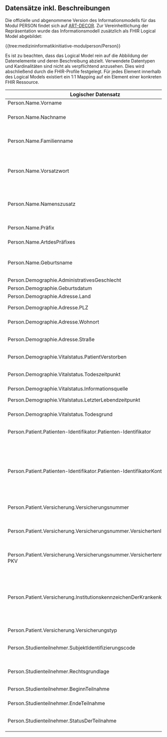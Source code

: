 ## Datensätze inkl. Beschreibungen

Die offizielle und abgenommene Version des Informationsmodells für das Modul PERSON findet sich auf [ART-DECOR](https://art-decor.org/art-decor/decor-datasets--mide-). Zur Vereinheitlichung der Repräsentation wurde das Informationsmodell zusätzlich als FHIR Logical Model abgebildet:

{{tree:medizininformatikinitiative-modulperson/Person}}

Es ist zu beachten, dass das Logical Model rein auf die Abbildung der Datenelemente und deren Beschreibung abzielt. Verwendete Datentypen und Kardinalitäten sind nicht als verpflichtend anzusehen. Dies wird abschließend durch die FHIR-Profile festgelegt. Für jedes Element innerhalb des Logical Models existiert ein 1:1 Mapping auf ein Element einer konkreten FHIR Ressource.

| Logischer Datensatz | Beschreibung |
|--------------|-----------|
| Person.Name.Vorname      |  Vollständiger Vorname einer Person         |
| Person.Name.Nachname      |  Nachname einer Person ohne Vor- und Zusätze. Dient z.B. der alphabetischen Einordnung des Namens.         |
| Person.Name.Familienname      |   Der vollständige Familienname, einschließlich aller Vorsatz- und Zusatzwörter, mit Leerzeichen getrennt.        |
| Person.Name.Vorsatzwort      |  Vorsatzwort wie z.B.: "von", "van", "zu", vgl. auch VSDM-Spezifikation der Gematik (Versichertenstammdatenmanagement, "eGK")       |
| Person.Name.Namenszusatz      |  Namenszusatz als Bestandteil das Nachnamens, wie in VSDM (Versichertenstammdatenmanagement, "eGK") definiert. Beispiele: Gräfin, Prinz oder Fürst     |
| Person.Name.Präfix      | Namensteile vor dem Vornamen, z.B. akademischer Grad     |
| Person.Name.ArtdesPräfixes      |  Art des Präfixes, z.B. "AC" für Akademische Titel    |
| Person.Name.Geburtsname      | Familienname einer Person zum Zeitpunkt ihrer Geburt. Kann sich danach z.B. durch Heirat und Annahme eines anderen Familiennamens ändern.    |
| Person.Demographie.AdministrativesGeschlecht      | Administratives Geschlecht der Person  |
| Person.Demographie.Geburtsdatum      | Geburtsdatum des Patienten  |
| Person.Demographie.Adresse.Land      | Ländercode nach ISO 3166  |
| Person.Demographie.Adresse.PLZ      |  Postleitzahl gemäß der im jeweiligen Land gültigen Konventionen  |
| Person.Demographie.Adresse.Wohnort      |  Bei Personen aus Stadtstaaten inklusive des Stadtteils |
| Person.Demographie.Adresse.Straße      |  Straßenname mit Hausnummer oder Postfach sowie weitere Angaben zur Zustellung|
| Person.Demographie.Vitalstatus.PatientVerstorben      |  Gibt an, ob der Patient am Leben oder verstorben ist.|
| Person.Demographie.Vitalstatus.Todeszeitpunkt |  Gibt den Todeszeitpunkt des Patienten an, falls dieser im KH verstorben ist. Ansonsten "Null Flavor". |
| Person.Demographie.Vitalstatus.Informationsquelle | Quelle des Vitalstatus|
| Person.Demographie.Vitalstatus.LetzterLebendzeitpunkt	 | Letzter bekannter Zeitpunkt, zu dem die Person noch am Leben war |
| Person.Demographie.Vitalstatus.Todesgrund	 | Grund für den Tod der PatientIn. Kodiert per ICD-10 GM. |
| Person.Patient.Patienten-Identifikator.Patienten-Identifikator |Gesundheitseinrichtungs-eigene Identifikationsnummer für einen Patienten |
| Person.Patient.Patienten-Identifikator.Patienten-IdentifikatorKontext |Der Kontext des Patienten-Identifikators um den Patienten-Identifikator zu beschreiben, da der Patient innerhalb einer Gesundheitseinrichtung möglicherweise pro System eine Nummer (im Krankenhaus: "Labor", "Radiologie", "internistische Station" etc.) bekommt. |
| Person.Patient.Versicherung.Versicherungsnummer | Angaben zur Identifikation der versicherten Person|
| Person.Patient.Versicherung.Versicherungsnummer.VersichertenID-GKV | Unveränderlicher Teil der Krankenversichertennummer (VersichertenID) bei GKV Patienten. Diese findet sich z.B. auf der Mitgliedskarte der Krankenkasse.|
| Person.Patient.Versicherung.Versicherungsnummer.Versichertennummer-PKV | Versichertennummer bei PKV Patienten. Vergabe erfolgt durch die jeweilige Private Krankenversicherung.|
Person.Patient.Versicherung.InstitutionskennzeichenDerKrankenkasse|Die Institutionskennzeichen (kurz: IK) sind bundesweit eindeutige, neunstellige Zahlen, mit deren Hilfe Abrechnungen und Qualitätssicherungsmaßnahmen im Bereich der deutschen Sozialversicherung einrichtungsübergreifend abgewickelt werden können.|
| Person.Patient.Versicherung.Versicherungstyp| Versicherungstyp des Patienten|
| Person.Studienteilnehmer.SubjektIdentifizierungscode| eindeutiger Identifikator eines Patienten im Kontext eines Forschungsprojekts (klinische Studie, Use Case)|
| Person.Studienteilnehmer.Rechtsgrundlage|Rechtsgrundlage (z.B. Einwilligung), aufgrund derer der oder die PatientIn in die Studie eingeschlossen werden darf|
| Person.Studienteilnehmer.BeginnTeilnahme| Beginn der Teilnahme der Person an der Studie|
| Person.Studienteilnehmer.EndeTeilnahme| Ende der Teilnahme der Person an der Studie|
| Person.Studienteilnehmer.StatusDerTeilnahme|  Stand der Teilnahme einer Person an der Studie, z.B. "eingeschlossen", "widerrufen", "abgeschlossen" etc.|

<!--- @``` from StructureDefinition where url =  'https://www.medizininformatik-initiative.de/fhir/core/StructureDefinition/Person' select differential.element.short ```
-->